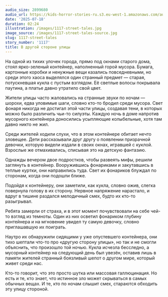 ```yaml
---
audio_size: 2899680
audio_url: https://kids-horror-stories-ru.s3.eu-west-1.amazonaws.com/audio/1117-street-tales.mp3
date: '2025-07-18'
duration: 02:24
illustration: /images/1117-street-tales.jpg
image_source: /images/1117-street-tales-source.jpg
slug: 1117-street-tales
story_number: '1117'
title: В другой стороне улицы
---
```


На одной из тихих улочек города, прямо под окнами старого дома, стоял ярко-зеленый контейнер, наполненный горой мусора. Бумага, картонные коробки и ненужные вещи казались повседневными, но среди этого хаоса выделялся один странный предмет — старая, потускневшая кукла с пустым взглядом. Её светлые волосы покрывала паутина, а платье давно утратило свой цвет.

Жители улицы часто жаловались на странные звуки по ночам — шорохи, едва уловимые шаги, словно кто-то бродил среди мусора. Свет фонаря никогда не достигал этой части улицы, создавая тени, в которых можно было различить чьи-то силуэты. Каждую ночь в доме напротив мусорного контейнера доносились усыпляющие колыбельные, хотя там давно никто не жил.

Среди жителей ходили слухи, что в этом контейнере обитает нечто зловещее. Дети рассказывали друг другу о появлении призрачной девочки, которую видели издали в своих окнах, игравшей с куклой. Взрослые же отмахивались, списывая это на детскую фантазию.

Однажды вечером двое подростков, чтобы развеять мифы, решили заглянуть в контейнер. Вооружившись фонариками и закутавшись в теплые куртки, они направились туда. Свет их фонариков блуждал по сторонам, когда они подошли ближе.

Подойдя к контейнеру, они заметили, как кукла, словно ожив, слегка повернула голову в их сторону. Нервное напряжение нарастало, и вдруг в тишине раздался мелодичный смех, будто их кто-то разыгрывал.

Ребята замерли от страха, и в этот момент почувствовали на себе чей-то взгляд из темноты. Один из них осветил фонариком глубину контейнера и на мгновение увидел ту самую девочку, словно приглашавшую их поиграть.

Наутро их обнаружили сидящими у уже опустевшего контейнера, они тихо шептали что-то про «другую сторону улицы», но так и не смогли объяснить, что произошло той ночью. Кукла исчезла бесследно, а мусорный контейнер на следующий день был увезён, оставив лишь в памяти жителей странный боязливый шепот о другом мире, который живет среди нас.

Кто-то говорит, что это просто шутка или массовая галлюцинация. Но есть и те, кто знает, что истинное зло может скрываться в самых обычных вещах. И те, кто по ночам слышит смех, стараются обходить эту улицу стороной.